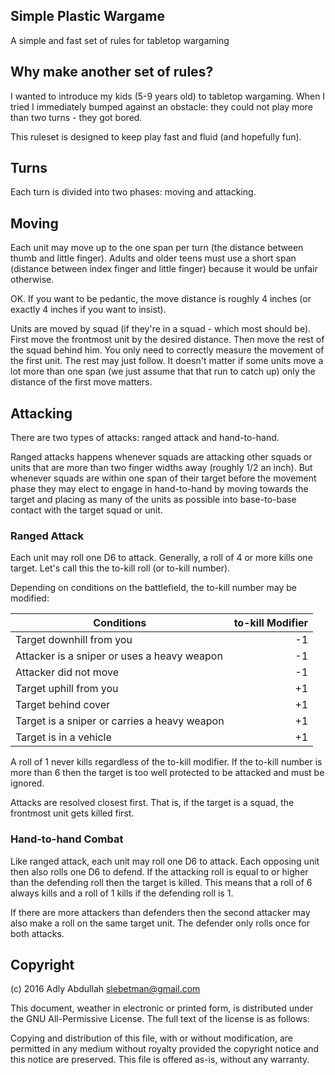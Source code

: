 Simple Plastic Wargame
----------------------

A simple and fast set of rules for tabletop wargaming

## Why make another set of rules?

I wanted to introduce my kids (5-9 years old) to tabletop wargaming. When I
tried I immediately bumped against an obstacle: they could not play more than
two turns - they got bored.

This ruleset is designed to keep play fast and fluid (and hopefully fun).

## Turns

Each turn is divided into two phases: moving and attacking.

## Moving

Each unit may move up to the one span per turn (the distance between thumb and
little finger). Adults and older teens must use a short span (distance between
index finger and little finger) because it would be unfair otherwise.

OK. If you want to be pedantic, the move distance is roughly 4 inches
(or exactly 4 inches if you want to insist).

Units are moved by squad (if they're in a squad - which most should be).
First move the frontmost unit by the desired distance. Then move the rest of
the squad behind him. You only need to correctly measure the movement of the
first unit. The rest may just follow. It doesn't matter if some units move a
lot more than one span (we just assume that that run to catch up) only the
distance of the first move matters.

## Attacking

There are two types of attacks: ranged attack and hand-to-hand.

Ranged attacks happens whenever squads are attacking other squads or units that
are more than two finger widths away (roughly 1/2 an inch). But whenever squads
are within one span of their target before the movement phase they may elect to
engage in hand-to-hand by moving towards the target and placing as many of the
units as possible into base-to-base contact with the target squad or unit.

### Ranged Attack

Each unit may roll one D6 to attack. Generally, a roll of 4 or more kills one
target. Let's call this the to-kill roll (or to-kill number).

Depending on conditions on the battlefield, the to-kill number may be modified:

| Conditions                                   | to-kill Modifier |
|----------------------------------------------|-----------------:|
| Target downhill from you                     |        -1        |
| Attacker is a sniper or uses a heavy weapon  |        -1        |
| Attacker did not move                        |        -1        |
| Target uphill from you                       |        +1        |
| Target behind cover                          |        +1        |
| Target is a sniper or carries a heavy weapon |        +1        |
| Target is in a vehicle                       |        +1        |

A roll of 1 never kills regardless of the to-kill modifier. If the to-kill number
is more than 6 then the target is too well protected to be attacked and must
be ignored.

Attacks are resolved closest first. That is, if the target is a squad, the
frontmost unit gets killed first.

### Hand-to-hand Combat

Like ranged attack, each unit may roll one D6 to attack. Each opposing unit then
also rolls one D6 to defend. If the attacking roll is equal to or higher than the
defending roll then the target is killed. This means that a roll of 6 always kills
and a roll of 1 kills if the defending roll is 1.

If there are more attackers than defenders then the second attacker may also make
a roll on the same target unit. The defender only rolls once for both attacks.

## Copyright

(c) 2016 Adly Abdullah <slebetman@gmail.com>

This document, weather in electronic or printed form, is distributed under the
GNU All-Permissive License. The full text of the license is as follows:

Copying and distribution of this file, with or without modification, are
permitted in any medium without royalty provided the copyright notice and this
notice are preserved.  This file is offered as-is, without any warranty.
